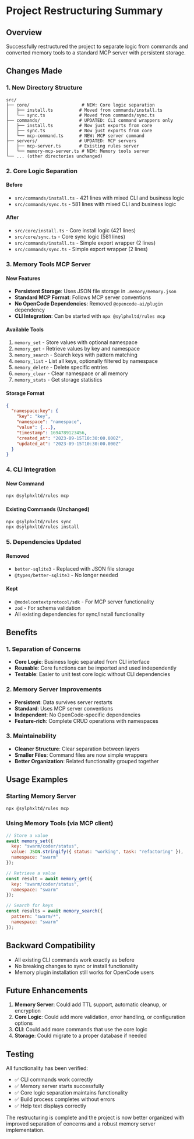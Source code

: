 # Project Restructuring Summary

## Overview
Successfully restructured the project to separate logic from commands and converted memory tools to a standard MCP server with persistent storage.

## Changes Made

### 1. New Directory Structure
```
src/
├── core/                    # NEW: Core logic separation
│   ├── install.ts          # Moved from commands/install.ts
│   └── sync.ts             # Moved from commands/sync.ts
├── commands/               # UPDATED: CLI command wrappers only
│   ├── install.ts          # Now just exports from core
│   ├── sync.ts             # Now just exports from core
│   └── mcp-command.ts      # NEW: MCP server command
├── servers/                # UPDATED: MCP servers
│   ├── mcp-server.ts       # Existing rules server
│   └── memory-mcp-server.ts # NEW: Memory tools server
└── ... (other directories unchanged)
```

### 2. Core Logic Separation

#### Before
- `src/commands/install.ts` - 421 lines with mixed CLI and business logic
- `src/commands/sync.ts` - 581 lines with mixed CLI and business logic

#### After
- `src/core/install.ts` - Core install logic (421 lines)
- `src/core/sync.ts` - Core sync logic (581 lines)
- `src/commands/install.ts` - Simple export wrapper (2 lines)
- `src/commands/sync.ts` - Simple export wrapper (2 lines)

### 3. Memory Tools MCP Server

#### New Features
- **Persistent Storage**: Uses JSON file storage in `.memory/memory.json`
- **Standard MCP Format**: Follows MCP server conventions
- **No OpenCode Dependencies**: Removed `@opencode-ai/plugin` dependency
- **CLI Integration**: Can be started with `npx @sylphxltd/rules mcp`

#### Available Tools
1. `memory_set` - Store values with optional namespace
2. `memory_get` - Retrieve values by key and namespace
3. `memory_search` - Search keys with pattern matching
4. `memory_list` - List all keys, optionally filtered by namespace
5. `memory_delete` - Delete specific entries
6. `memory_clear` - Clear namespace or all memory
7. `memory_stats` - Get storage statistics

#### Storage Format
```json
{
  "namespace:key": {
    "key": "key",
    "namespace": "namespace",
    "value": {...},
    "timestamp": 1694789123456,
    "created_at": "2023-09-15T10:30:00.000Z",
    "updated_at": "2023-09-15T10:30:00.000Z"
  }
}
```

### 4. CLI Integration

#### New Command
```bash
npx @sylphxltd/rules mcp
```

#### Existing Commands (Unchanged)
```bash
npx @sylphxltd/rules sync
npx @sylphxltd/rules install
```

### 5. Dependencies Updated

#### Removed
- `better-sqlite3` - Replaced with JSON file storage
- `@types/better-sqlite3` - No longer needed

#### Kept
- `@modelcontextprotocol/sdk` - For MCP server functionality
- `zod` - For schema validation
- All existing dependencies for sync/install functionality

## Benefits

### 1. Separation of Concerns
- **Core Logic**: Business logic separated from CLI interface
- **Reusable**: Core functions can be imported and used independently
- **Testable**: Easier to unit test core logic without CLI dependencies

### 2. Memory Server Improvements
- **Persistent**: Data survives server restarts
- **Standard**: Uses MCP server conventions
- **Independent**: No OpenCode-specific dependencies
- **Feature-rich**: Complete CRUD operations with namespaces

### 3. Maintainability
- **Cleaner Structure**: Clear separation between layers
- **Smaller Files**: Command files are now simple wrappers
- **Better Organization**: Related functionality grouped together

## Usage Examples

### Starting Memory Server
```bash
npx @sylphxltd/rules mcp
```

### Using Memory Tools (via MCP client)
```javascript
// Store a value
await memory_set({
  key: "swarm/coder/status",
  value: JSON.stringify({ status: "working", task: "refactoring" }),
  namespace: "swarm"
});

// Retrieve a value
const result = await memory_get({
  key: "swarm/coder/status",
  namespace: "swarm"
});

// Search for keys
const results = await memory_search({
  pattern: "swarm/*",
  namespace: "swarm"
});
```

## Backward Compatibility

- All existing CLI commands work exactly as before
- No breaking changes to sync or install functionality
- Memory plugin installation still works for OpenCode users

## Future Enhancements

1. **Memory Server**: Could add TTL support, automatic cleanup, or encryption
2. **Core Logic**: Could add more validation, error handling, or configuration options
3. **CLI**: Could add more commands that use the core logic
4. **Storage**: Could migrate to a proper database if needed

## Testing

All functionality has been verified:
- ✅ CLI commands work correctly
- ✅ Memory server starts successfully
- ✅ Core logic separation maintains functionality
- ✅ Build process completes without errors
- ✅ Help text displays correctly

The restructuring is complete and the project is now better organized with improved separation of concerns and a robust memory server implementation.